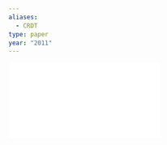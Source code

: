 ```yaml
---
aliases:
  - CRDT
type: paper
year: "2011"
---
```

![](../public/07c7dca3ee4490a37e23f46406dfe073.pdf)